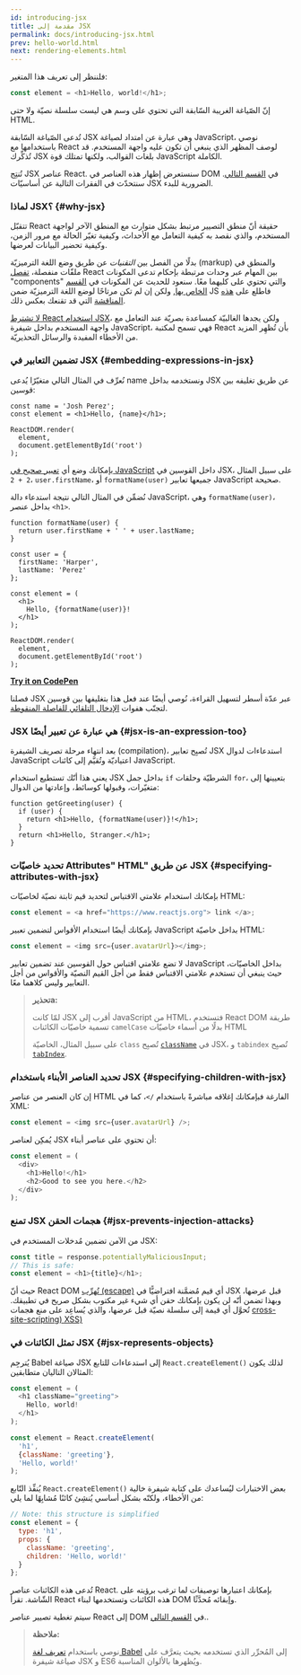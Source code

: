 ```yaml
---
id: introducing-jsx
title: مقدمة إلى JSX
permalink: docs/introducing-jsx.html
prev: hello-world.html
next: rendering-elements.html
---
```


فلننظر إلى تعريف هذا المتغير:

```js
const element = <h1>Hello, world!</h1>;
```

إنّ الصّياغة الغريبة السّابقة التي تحتوي على وسم هي ليست سلسلة نصيّة ولا حتى HTML.

تُدعى الصّياغة السّابقة JSX وهي عبارة عن امتداد لصياغة JavaScript، نوصي باستخدامها مع React لوصف المظهر الذي ينبغي أن تكون عليه واجهة المستخدم. قد تُذكِّرك JSX بلغات القوالب، ولكنها تمتلك قوة JavaScript الكاملة.

تُنتِج JSX عناصر React. سنستعرض إظهار هذه العناصر في DOM في [القسم التالي](/docs/rendering-elements.html). سنتحدّث في الفقرات التالية عن أساسيّات JSX الضرورية للبدء.

### لماذا JSX؟ {#why-jsx}

تتقبّل React حقيقة أنّ منطق التصيير مرتبط بشكل متوارث مع المنطق الآخر لواجهة المستخدم، والذي نقصد به كيفية التعامل مع الأحداث، وكيفية تغيّر الحالة مع مرور الزمن، وكيفية تحضير البيانات لعرضها.

بدلًا من الفصل بين *التقنيات* عن طريق وضع اللغة الترميزيّة (markup) والمنطق في ملفّات منفصلة، [تفصل](https://en.wikipedia.org/wiki/Separation_of_concerns) React بين المهام عبر وحدات مرتبطة بإحكام تدعى المكونات "components" والتي تحتوي على كليهما معًا. سنعود للحديث عن المكونات في [ القسم الخاص بها](/docs/components-and-props.html), ولكن إن لم تكن مرتاحًا لوضع اللغة الترميزيّة ضمن JS فاطلع على [هذه المناقشة](https://www.youtube.com/watch?v=x7cQ3mrcKaY) التي قد تقنعك بعكس ذلك.

[لا تشترط React استخدام JSX](/docs/react-without-jsx.html)، ولكن يجدها الغالبيّة كمساعدة بصريّة عند التعامل مع واجهة المستخدم بداخل شيفرة JavaScript، فهي تسمح لمكتبة React بأن تُظهِر المزيد من الأخطاء المفيدة والرسائل التحذيريّة.

### تضمين التعابير في JSX {#embedding-expressions-in-jsx}

نُعرِّف في المثال التالي متغيّرًا يُدعى name ونستخدمه بداخل JSX عن طريق تغليفه بين قوسين:

```js{1,2}
const name = 'Josh Perez';
const element = <h1>Hello, {name}</h1>;

ReactDOM.render(
  element,
  document.getElementById('root')
);
```

بإمكانك وضع أي [تعبير صحيح في JavaScript](https://developer.mozilla.org/en-US/docs/Web/JavaScript/Guide/Expressions_and_Operators#Expressions) داخل القوسين في JSX، على سبيل المثال `2 + 2`، `user.firstName`، أو `formatName(user)` جميعها تعابير JavaScript صحيحة.

نُضمِّن في المثال التالي نتيجة استدعاء دالة JavaScript، وهي `formatName(user)`، بداخل عنصر `<h1>`.

```js{12}
function formatName(user) {
  return user.firstName + ' ' + user.lastName;
}

const user = {
  firstName: 'Harper',
  lastName: 'Perez'
};

const element = (
  <h1>
    Hello, {formatName(user)}!
  </h1>
);

ReactDOM.render(
  element,
  document.getElementById('root')
);
```

**[Try it on CodePen](https://codepen.io/gaearon/pen/PGEjdG?editors=1010)**

فصلنا JSX عبر عدّة أسطر لتسهيل القراءة، نُوصي أيضًا عند فعل هذا بتغليفها بين قوسين لتجنّب هفوات [الإدخال التلقائي للفاصلة المنقوطة](https://stackoverflow.com/q/2846283).

### JSX هي عبارة عن تعبير أيضًا {#jsx-is-an-expression-too}

بعد انتهاء مرحلة تصريف الشيفرة (compilation)، تُصبِح تعابير JSX استدعاءات لدوال JavaScript اعتياديّة وتُقيَّم إلى كائنات JavaScript.

يعني هذا أنّك تستطيع استخدام JSX بداخل جمل `if` الشرطيّة وحلقات `for`، بتعيينها إلى متغيّرات، وقبولها كوسائط، وإعادتها من الدوال:

```js{3,5}
function getGreeting(user) {
  if (user) {
    return <h1>Hello, {formatName(user)}!</h1>;
  }
  return <h1>Hello, Stranger.</h1>;
}
```

### تحديد خاصيّات  Attributes" HTML" عن طريق JSX {#specifying-attributes-with-jsx}

بإمكانك استخدام علامتي الاقتباس لتحديد قيم ثابتة نصيّة لخاصيّات HTML:

```js
const element = <a href="https://www.reactjs.org"> link </a>;
```

بإمكانك أيضًا استخدام الأقواس لتضمين تعبير JavaScript بداخل خاصيّة HTML:

```js
const element = <img src={user.avatarUrl}></img>;
```

لا تضع علامتي اقتباس حول القوسين عند تضمين تعابير JavaScript بداخل الخاصيّات، حيث ينبغي أن تستخدم علامتي الاقتباس فقط من أجل القيم النصيّة والأقواس من أجل التعابير وليس كلاهما معًا.

>**تحذيرa:**
>
>لمّا كانت JSX أقرب إلى JavaScript من HTML، فتستخدم React DOM طريقة تسمية خاصيّات الكائنات `camelCase` بدلًا من أسماء خاصيّات HTML
>
>على سبيل المثال، الخاصيّة `class` تُصبِح  [`className`](https://developer.mozilla.org/en-US/docs/Web/API/Element/className) في JSX، و `tabindex` تُصبِح [`tabIndex`](https://developer.mozilla.org/en-US/docs/Web/API/HTMLElement/tabIndex).

### تحديد العناصر الأبناء باستخدام JSX {#specifying-children-with-jsx}

إن كان العنصر من عناصر HTML الفارغة فبإمكانك إغلاقه مباشرةً باستخدام `/>`، كما في XML:

```js
const element = <img src={user.avatarUrl} />;
```

يُمكِن لعناصر JSX أن تحتوي على عناصر أبناء:

```js
const element = (
  <div>
    <h1>Hello!</h1>
    <h2>Good to see you here.</h2>
  </div>
);
```

### تمنع JSX هجمات الحقن {#jsx-prevents-injection-attacks}

من الآمن تضمين مُدخلات المستخدم في JSX:

```js
const title = response.potentiallyMaliciousInput;
// This is safe:
const element = <h1>{title}</h1>;
```

حيث أنّ React DOM [تُهرِّب (escape)](https://stackoverflow.com/questions/7381974/which-characters-need-to-be-escaped-on-html) أي قيم مُضمَّنة افتراضيًّا في JSX قبل عرضها، وبهذا تضمن أنّه لن يكون بإمكانك حقن أي شيء غير مكتوب بشكل صريح في تطبيقك. تُحوَّل أي قيمة إلى سلسلة نصيّة قبل عرضها، والذي يُساعِد على منع هجمات [cross-site-scripting) XSS)](https://en.wikipedia.org/wiki/Cross-site_scripting)

### تمثل الكائنات في JSX {#jsx-represents-objects}

 يُترجِم Babel صياغة JSX إلى استدعاءات للتابع `React.createElement()` لذلك يكون المثالان التاليان متطابقين:

```js
const element = (
  <h1 className="greeting">
    Hello, world!
  </h1>
);
```

```js
const element = React.createElement(
  'h1',
  {className: 'greeting'},
  'Hello, world!'
);
```

يُنفِّذ التّابع `React.createElement()` بعض الاختبارات ليُساعدك على كتابة شيفرة خالية من الأخطاء، ولكنّه بشكل أساسي يُنشِئ كائنًا مُشابِهًا لما يلي:

```js
// Note: this structure is simplified
const element = {
  type: 'h1',
  props: {
    className: 'greeting',
    children: 'Hello, world!'
  }
};
```

تُدعى هذه الكائنات عناصر React. بإمكانك اعتبارها توصيفات لما ترغب برؤيته على الشّاشة. تقرأ React هذه الكائنات وتستخدمها لبناء DOM وإبقائه مُحدَّثًا.

سيتم تغطية تصيير عناصر React إلى DOM في [القسم التالي](/docs/rendering-elements.html)..

>**ملاحظة:**
>
>نوصي باستخدام [تعريف لغة Babel](https://babeljs.io/docs/en/next/editors) إلى المُحرِّر الذي تستخدمه بحيث يتعرَّف على صياغة شيفرة JSX و ES6 ويُظهرها بالألوان المناسبة.
